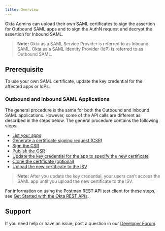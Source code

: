 ```yaml
---
title: Overview
---
```


Okta Admins can upload their own SAML certificates to sign the assertion for Outbound SAML apps and to sign the AuthN request and decrypt the assertion for Inbound SAML.

> **Note:** Okta as a SAML Service Provider is referred to as Inbound SAML. Okta as a SAML Identity Provider (IdP) is referred to as Outbound SAML.

## Prerequisite

To use your own SAML certificate, update the key credential for the affected apps or IdPs.

### Outbound and Inbound SAML Applications

The general procedure is the same for both the Outbound and Inbound SAML applications. However, some of the API calls are different as described in the steps below. The general procedure contains the following steps:

* [List your apps](/docs/guides/sign-your-own-saml-csr/list-your-apps/)
* [Generate a certificate signing request (CSR)](/docs/guides/sign-your-own-saml-csr/generate-a-csr/)
* [Sign the CSR](/docs/guides/sign-your-own-saml-csr/sign-the-csr/)
* [Publish the CSR](/docs/guides/sign-your-own-saml-csr/publish-the-csr/)
* [Update the key credential for the app to specify the new certificate](/docs/guides/sign-your-own-saml-csr/update-the-key-credential/)
* [Clone the certificate (optional)](/docs/guides/sign-your-own-saml-csr/clone-the-certificate/)
* [Upload the new certificate to the ISV](/docs/guides/sign-your-own-saml-csr/upload-the-certificate/)

> **Note:** After you update the key credential, your users can't access the SAML app until you upload the new certificate to the ISV.

For information on using the Postman REST API test client for these steps, see [Get Started with the Okta REST APIs](/code/rest/).

## Support

If you need help or have an issue, post a question in our [Developer Forum](https://devforum.okta.com).

<NextSectionLink/>
